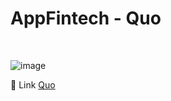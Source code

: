<h1>AppFintech - Quo</h1></br>

![image](https://github.com/user-attachments/assets/63283f8a-4447-41c1-bc35-43f43797b2ce)</br>

🚀 Link [Quo](https://quo1.vercel.app/)</br>

